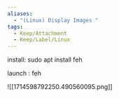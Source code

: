 ```yaml
---
aliases:
  - "(Linux) Display Images "
tags:
  - Keep/Attachment
  - Keep/Label/Linux
---
```


install:    sudo apt install feh 

launch : feh <image path> 

![[1714598792250.490560095.png]]